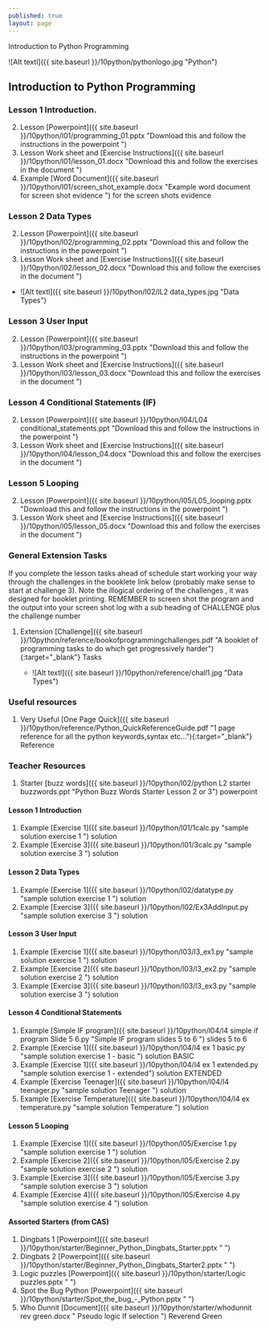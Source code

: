 ```yaml
---
published: true
layout: page
---
```

Introduction to Python Programming


![Alt textl]({{ site.baseurl }}/10python/pythonlogo.jpg "Python")


## Introduction to Python Programming

### Lesson 1  Introduction.

2. Lesson [Powerpoint]({{ site.baseurl }}/10python/l01/programming_01.pptx "Download this and follow the instructions in the powerpoint ")
1. Lesson Work sheet and [Exercise Instructions]({{ site.baseurl }}/10python/l01/lesson_01.docx "Download this and follow the exercises in the document ")
1. Example [Word Document]({{ site.baseurl }}/10python/l01/screen_shot_example.docx "Example word document for screen shot evidence ") for the screen shots evidence

### Lesson 2  Data Types

2. Lesson [Powerpoint]({{ site.baseurl }}/10python/l02/programming_02.pptx "Download this and follow the instructions in the powerpoint ")
1. Lesson Work sheet and [Exercise Instructions]({{ site.baseurl }}/10python/l02/lesson_02.docx "Download this and follow the exercises in the document ")
- ![Alt textl]({{ site.baseurl }}/10python/l02/lL2 data_types.jpg "Data Types")

### Lesson 3  User Input

2. Lesson [Powerpoint]({{ site.baseurl }}/10python/l03/programming_03.pptx "Download this and follow the instructions in the powerpoint ")
1. Lesson Work sheet and [Exercise Instructions]({{ site.baseurl }}/10python/l03/lesson_03.docx "Download this and follow the exercises in the document ")

### Lesson 4  Conditional Statements  (IF)

2. Lesson [Powerpoint]({{ site.baseurl }}/10python/l04/L04 conditional_statements.ppt "Download this and follow the instructions in the powerpoint ")
1. Lesson Work sheet and [Exercise Instructions]({{ site.baseurl }}/10python/l04/lesson_04.docx "Download this and follow the exercises in the document ")

### Lesson 5  Looping
2. Lesson [Powerpoint]({{ site.baseurl }}/10python/l05/L05_looping.pptx "Download this and follow the instructions in the powerpoint ")
1. Lesson Work sheet and [Exercise Instructions]({{ site.baseurl }}/10python/l05/lesson_05.docx "Download this and follow the exercises in the document ")

### General Extension Tasks

If you complete the lesson tasks ahead of schedule start working your way through the challenges in the booklete link below (probably make sense to start at challenge 3). Note the illogical ordering of the challenges , it was designed for booklet printing. REMEMBER to screen shot the program and the output into your screen shot log with a sub heading of CHALLENGE plus the challenge number

1. Extension [Challenge]({{ site.baseurl }}/10python/reference/bookofprogrammingchallenges.pdf "A booklet of programming tasks to do which get progressively harder"){:target="_blank"} Tasks

	- ![Alt textl]({{ site.baseurl }}/10python/reference/chall1.jpg "Data Types")

### Useful resources

1. Very Useful [One Page Quick]({{ site.baseurl }}/10python/reference/Python_QuickReferenceGuide.pdf "1 page reference for all the python keywords,syntax etc..."){:target="_blank"} Reference


### Teacher Resources

1. Starter [buzz words]({{ site.baseurl }}/10python/l02/python L2 starter buzzwords.ppt "Python Buzz Words Starter Lesson 2 or 3") powerpoint


#### Lesson 1  Introduction

1. Example [Exercise 1]({{ site.baseurl }}/10python/l01/1calc.py "sample solution exercise 1 ") solution
1. Example [Exercise 3]({{ site.baseurl }}/10python/l01/3calc.py "sample solution exercise 3 ") solution

#### Lesson 2  Data Types

1. Example [Exercise 1]({{ site.baseurl }}/10python/l02/datatype.py "sample solution exercise 1 ") solution
1. Example [Exercise 3]({{ site.baseurl }}/10python/l02/Ex3AddInput.py "sample solution exercise 3 ") solution

#### Lesson 3  User Input

1. Example [Exercise 1]({{ site.baseurl }}/10python/l03/l3_ex1.py "sample solution exercise 1 ") solution
1. Example [Exercise 2]({{ site.baseurl }}/10python/l03/l3_ex2.py "sample solution exercise 2 ") solution
1. Example [Exercise 3]({{ site.baseurl }}/10python/l03/l3_ex3.py "sample solution exercise 3 ") solution

#### Lesson 4  Conditional Statements

1. Example [Simple IF program]({{ site.baseurl }}/10python/l04/l4 simple if program Slide 5 6.py "Simple IF program slides 5 to 6 ") slides 5 to 6 
1. Example [Exercise 1]({{ site.baseurl }}/10python/l04/l4 ex 1 basic.py "sample solution exercise 1 - basic ") solution BASIC
1. Example [Exercise 1]({{ site.baseurl }}/10python/l04/l4 ex 1 extended.py "sample solution exercise 1 - extended") solution EXTENDED
1. Example [Exercise Teenager]({{ site.baseurl }}/10python/l04/l4 teenager.py "sample solution Teenager ") solution
1. Example [Exercise Temperature]({{ site.baseurl }}/10python/l04/l4 ex temperature.py "sample solution Temperature ") solution 

#### Lesson 5  Looping

1. Example [Exercise 1]({{ site.baseurl }}/10python/l05/Exercise 1.py "sample solution exercise 1 ") solution
1. Example [Exercise 2]({{ site.baseurl }}/10python/l05/Exercise 2.py "sample solution exercise 2 ") solution
1. Example [Exercise 3]({{ site.baseurl }}/10python/l05/Exercise 3.py "sample solution exercise 3 ") solution
1. Example [Exercise 4]({{ site.baseurl }}/10python/l05/Exercise 4.py "sample solution exercise 4 ") solution

#### Assorted Starters (from CAS)

1. Dingbats 1 [Powerpoint]({{ site.baseurl }}/10python/starter/Beginner_Python_Dingbats_Starter.pptx "  ") 
1. Dingbats 2 [Powerpoint]({{ site.baseurl }}/10python/starter/Beginner_Python_Dingbats_Starter2.pptx "  ") 
1. Logic puzzles [Powerpoint]({{ site.baseurl }}/10python/starter/Logic puzzles.pptx "  ") 
1. Spot the Bug Python [Powerpoint]({{ site.baseurl }}/10python/starter/Spot_the_bug_-_Python.pptx "  ") 
1. Who Dunnit [Document]({{ site.baseurl }}/10python/starter/whodunnit   rev green.docx " Pseudo logic If selection ") Reverend Green









